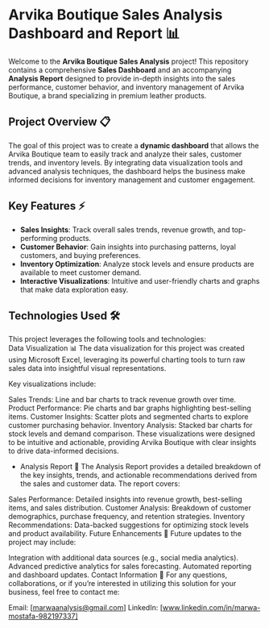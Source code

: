 # **Arvika Boutique Sales Analysis Dashboard and Report**  📊

Welcome to the **Arvika Boutique Sales Analysis** project! This repository contains a comprehensive **Sales Dashboard** and an accompanying **Analysis Report** designed to provide in-depth insights into the sales performance, customer behavior, and inventory management of Arvika Boutique, a brand specializing in premium leather products.

## **Project Overview**  📋

The goal of this project was to create a **dynamic dashboard** that allows the Arvika Boutique team to easily track and analyze their sales, customer trends, and inventory levels. By integrating data visualization tools and advanced analysis techniques, the dashboard helps the business make informed decisions for inventory management and customer engagement.

## **Key Features**  ⚡

- **Sales Insights**: Track overall sales trends, revenue growth, and top-performing products.  
- **Customer Behavior**: Gain insights into purchasing patterns, loyal customers, and buying preferences.  
- **Inventory Optimization**: Analyze stock levels and ensure products are available to meet customer demand.  
- **Interactive Visualizations**: Intuitive and user-friendly charts and graphs that make data exploration easy.

## **Technologies Used**  🛠️

This project leverages the following tools and technologies:  
Data Visualization 📊
The data visualization for this project was created using Microsoft Excel, leveraging its powerful charting tools to turn raw sales data into insightful visual representations.

Key visualizations include:

Sales Trends: Line and bar charts to track revenue growth over time.
Product Performance: Pie charts and bar graphs highlighting best-selling items.
Customer Insights: Scatter plots and segmented charts to explore customer purchasing behavior.
Inventory Analysis: Stacked bar charts for stock levels and demand comparison.
These visualizations were designed to be intuitive and actionable, providing Arvika Boutique with clear insights to drive data-informed decisions.
  
- Analysis Report 📑
The Analysis Report provides a detailed breakdown of the key insights, trends, and actionable recommendations derived from the sales and customer data. The report covers:

Sales Performance: Detailed insights into revenue growth, best-selling items, and sales distribution.
Customer Analysis: Breakdown of customer demographics, purchase frequency, and retention strategies.
Inventory Recommendations: Data-backed suggestions for optimizing stock levels and product availability.
Future Enhancements 🚀
Future updates to the project may include:

Integration with additional data sources (e.g., social media analytics).
Advanced predictive analytics for sales forecasting.
Automated reporting and dashboard updates.
Contact Information 📧
For any questions, collaborations, or if you’re interested in utilizing this solution for your business, feel free to contact me:

Email: [marwaanalysis@gmail.com]
LinkedIn: [www.linkedin.com/in/marwa-mostafa-982197337]
